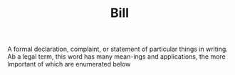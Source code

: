 ---
title: Bill
letter: B
permalink: "/definitions/bill.html"
body: A formal declaration, complaint, or statement of particular things in writing.
  Ab a legal term, this word has many mean-ings and applications, the more lmportant
  of which are enumerated below
published_at: '2018-07-07'
layout: post
---